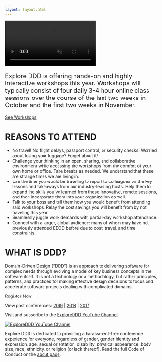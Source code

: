 ```yaml
---
layout: layout.html
---
```

<div class="container-fluid homepage--hero-video-container">
    <video loop muted autoplay class="video-item">
        <source src="video/background-video.webm" type="video/webm">
        <source src="video/background-video.mp4" type="video/mp4">
        <source src="video/background-video.ogv" type="video/ogg">
    </video>
    <div class="video-overlay"></div>
</div>
<div class="container homepage--intro-text">
    <div class="row">
    <p style="font-size: 20px;">Explore DDD is offering hands-on and highly interactive workshops this year. Workshops will typically consist of four daily 3-4 hour online class sessions over the course of the last two weeks in October and the first two weeks in November.</p>
        <a href="workshops" class="btn">See Workshops</a>
    </div>
</div>
<div class="container homepage--why-you-should-attend">
    <div class="row">
        <h1 class="text-center">REASONS TO ATTEND</h1>
        <ul>
            <li>No travel! No flight delays, passport control, or security checks. Worried about losing your luggage? Forget about it!</li>
            <li>Challenge your thinking in an open, sharing, and collaborative environment while accessing the workshops from the comfort of your own home or office. Take breaks as needed. We understand that these are strange times we are living in. </li>
            <li>Use the time you would be traveling to report to colleagues on the key lessons and takeaways from our industry-leading hosts. Help them to expand the skills you’ve learned from these innovative, remote sessions, and then incorporate them into your organization as well.</li>
            <li>Talk to your boss and tell them how you would benefit from attending said workshops. Relay the cost savings you will benefit from by not traveling this year.
</li>
            <li>Seamlessly juggle work demands with partial-day workshop attendance.</li>
            <li>Connect with a larger, global audience: many of whom may have not previously attended EDDD before due to cost, travel, and time constraints.
</li>
        </ul>
        <h1 class="text-center">WHAT IS DDD?</h1>
        <p>Domain-Driven Design (“DDD”) is an approach to delivering software for complex needs through evolving a model of key business concepts in the software itself. It is not a technology or a methodology, but rather principles, patterns, and practices for making effective design decisions to focus and accelerate software projects dealing with complicated domains.</p>
        <div class="text-center"><a href="https://ti.to/EDDD/explore-ddd-2020-virtual-workshops" class="btn">Register Now</a></div>
        <p class="text-center">View past conferences: <a href="./2019">2019</a> &#124; <a href="./2018">2018</a> &#124; <a href="./2017">2017</a></p>
        <p class="text-center">Visit and subscribe to the <a href="https://www.youtube.com/exploreddd">ExploreDDD YouTube Channel</a></p>
        <div class="text-center ">
            <a href="https://www.youtube.com/exploreddd">
                <img src="img/youtube-text-icon.png" class="homepage-youtube-link-img" title="ExploreDDD YouTube Channel">
            </a>
        </div>
        <p class="text-center">Explore DDD is dedicated to providing a harassment-free conference experience for everyone, regardless of gender, gender identity and expression, age, sexual orientation, disability, physical appearance, body size, race, ethnicity, or religion (or lack thereof). Read the full Code of Conduct on the <a href="about">about page</a>.</p>
    </div>
</div>